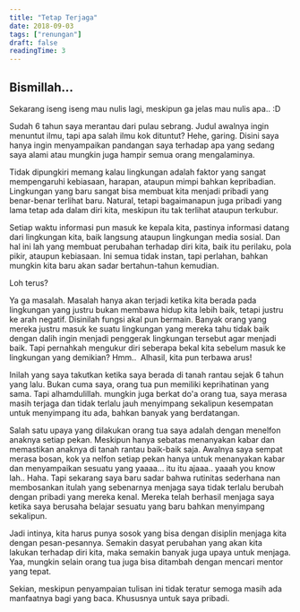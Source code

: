 ```yaml
---
title: "Tetap Terjaga"
date: 2018-09-03
tags: ["renungan"]
draft: false
readingTime: 3
---
```



## Bismillah...

Sekarang iseng iseng mau nulis lagi, meskipun ga jelas mau nulis apa.. :D 

Sudah 6 tahun saya merantau dari pulau sebrang. Judul awalnya ingin menuntut ilmu, tapi apa salah ilmu kok dituntut? Hehe, garing. Disini saya hanya ingin menyampaikan pandangan saya terhadap apa yang sedang saya alami atau mungkin juga hampir semua orang mengalaminya.

Tidak dipungkiri memang kalau lingkungan adalah faktor yang sangat mempengaruhi kebiasaan, harapan, ataupun mimpi bahkan kepribadian. Lingkungan yang baru sangat bisa membuat kita menjadi pribadi yang benar-benar terlihat baru. Natural, tetapi bagaimanapun juga pribadi yang lama tetap ada dalam diri kita, meskipun itu tak terlihat ataupun terkubur.

Setiap waktu informasi pun masuk ke kepala kita, pastinya informasi datang dari lingkungan kita, baik langsung ataupun lingkungan media sosial. Dan hal ini lah yang membuat perubahan terhadap diri kita, baik itu perilaku, pola pikir, ataupun kebiasaan. Ini semua tidak instan, tapi perlahan, bahkan mungkin kita baru akan sadar bertahun-tahun kemudian.

Loh terus?

Ya ga masalah. Masalah hanya akan terjadi ketika kita berada pada lingkungan yang justru bukan membawa hidup kita lebih baik, tetapi justru ke arah negatif. Disinilah fungsi akal pun bermain. Banyak orang yang mereka justru masuk ke suatu lingkungan yang mereka tahu tidak baik dengan dalih ingin menjadi penggerak lingkungan tersebut agar menjadi baik. Tapi pernahkah mengukur diri seberapa bekal kita sebelum masuk ke lingkungan yang demikian? Hmm..  Alhasil, kita pun terbawa arus!

Inilah yang saya takutkan ketika saya berada di tanah rantau sejak 6 tahun yang lalu. Bukan cuma saya, orang tua pun memiliki keprihatinan yang sama. Tapi alhamdulillah. mungkin juga berkat do'a orang tua, saya merasa masih terjaga dan tidak terlalu jauh menyimpang sekalipun kesempatan untuk menyimpang itu ada, bahkan banyak yang berdatangan.

Salah satu upaya yang dilakukan orang tua saya adalah dengan menelfon anaknya setiap pekan. Meskipun hanya sebatas menanyakan kabar dan memastikan anaknya di tanah rantau baik-baik saja. Awalnya saya sempat merasa bosan, kok ya nelfon setiap pekan hanya untuk menanyakan kabar dan menyampaikan sesuatu yang yaaaa... itu itu ajaaa.. yaaah you know lah.. Haha. Tapi sekarang saya baru sadar bahwa rutinitas sederhana nan membosankan itulah yang sebenarnya menjaga saya tidak terlalu berubah dengan pribadi yang mereka kenal. Mereka telah berhasil menjaga saya ketika saya berusaha belajar sesuatu yang baru bahkan menyimpang sekalipun.

Jadi intinya, kita harus punya sosok yang bisa dengan disiplin menjaga kita dengan pesan-pesannya. Semakin dasyat perubahan yang akan kita lakukan terhadap diri kita, maka semakin banyak juga upaya untuk menjaga. Yaa, mungkin selain orang tua juga bisa ditambah dengan mencari mentor yang tepat.

Sekian, meskipun penyampaian tulisan ini tidak teratur semoga masih ada manfaatnya bagi yang baca. Khususnya untuk saya pribadi.
